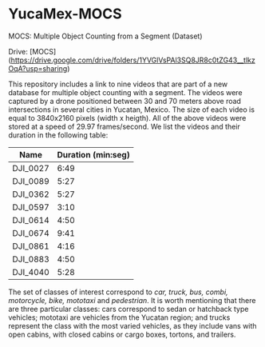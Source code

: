 # YucaMex-MOCS
MOCS: Multiple Object Counting from a Segment (Dataset)

Drive: [MOCS] (https://drive.google.com/drive/folders/1YVGlVsPAl3SQ8JR8c0tZG43__tlkzOqA?usp=sharing)

This repository includes a link to nine videos that are part of a new database for multiple object counting with a segment. The videos were captured by a drone positioned between 30 and 70 meters above road intersections in several cities in Yucatan, Mexico. The size of each video is equal to 3840x2160 pixels (width x heigth). All of the above videos were stored at a speed of 29.97 frames/second. We list the videos and their duration in the following table:

| **Name** | **Duration (min:seg)** |
|----------|--------------|
| DJI_0027 |     6:49     |
| DJI_0089 |     5:27     |
| DJI_0362 |     5:27     |
| DJI_0597 |     3:10     |
| DJI_0614 |     4:50     |
| DJI_0674 |     9:41     |
| DJI_0861 |     4:16     |
| DJI_0883 |     4:50     |
| DJI_4040 |     5:28     |
  
The set of classes of interest correspond to *car, truck, bus, combi, motorcycle, bike, mototaxi* and *pedestrian*. It is worth mentioning that there are three particular classes: cars correspond to sedan or hatchback type vehicles; mototaxi are vehicles from the Yucatan region; and trucks represent the class with the most varied vehicles, as they include vans with open cabins, with closed cabins or cargo boxes, tortons, and trailers.



